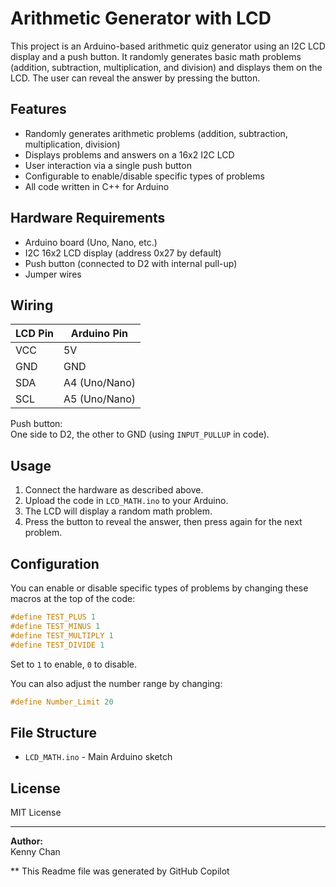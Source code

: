 # Arithmetic Generator with LCD

This project is an Arduino-based arithmetic quiz generator using an I2C LCD display and a push button. It randomly generates basic math problems (addition, subtraction, multiplication, and division) and displays them on the LCD. The user can reveal the answer by pressing the button.

## Features

- Randomly generates arithmetic problems (addition, subtraction, multiplication, division)
- Displays problems and answers on a 16x2 I2C LCD
- User interaction via a single push button
- Configurable to enable/disable specific types of problems
- All code written in C++ for Arduino

## Hardware Requirements

- Arduino board (Uno, Nano, etc.)
- I2C 16x2 LCD display (address 0x27 by default)
- Push button (connected to D2 with internal pull-up)
- Jumper wires

## Wiring

| LCD Pin | Arduino Pin |
|---------|-------------|
| VCC     | 5V          |
| GND     | GND         |
| SDA     | A4 (Uno/Nano) |
| SCL     | A5 (Uno/Nano) |

Push button:  
One side to D2, the other to GND (using `INPUT_PULLUP` in code).

## Usage

1. Connect the hardware as described above.
2. Upload the code in `LCD_MATH.ino` to your Arduino.
3. The LCD will display a random math problem.
4. Press the button to reveal the answer, then press again for the next problem.

## Configuration

You can enable or disable specific types of problems by changing these macros at the top of the code:

```cpp
#define TEST_PLUS 1
#define TEST_MINUS 1
#define TEST_MULTIPLY 1
#define TEST_DIVIDE 1
```
Set to `1` to enable, `0` to disable.

You can also adjust the number range by changing:

```cpp
#define Number_Limit 20
```

## File Structure

- `LCD_MATH.ino` - Main Arduino sketch

## License

MIT License

---

**Author:**  
Kenny Chan

** This Readme file was generated by GitHub Copilot
